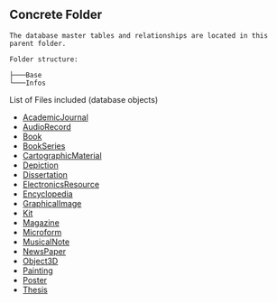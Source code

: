 ## Concrete Folder

    The database master tables and relationships are located in this parent folder.

```
Folder structure:

├───Base
└───Infos

```

List of Files included (database objects)


*  [AcademicJournal](AcademicJournal.cs)
*  [AudioRecord](AudioRecord.cs)
*  [Book](Book.cs)
*  [BookSeries](BookSeries.cs)
*  [CartographicMaterial](CartographicMaterial.cs)
*  [Depiction](Depiction.cs)
*  [Dissertation](Dissertation.cs)
*  [ElectronicsResource](ElectronicsResource.cs)
*  [Encyclopedia](Encyclopedia.cs)
*  [GraphicalImage](GraphicalImage.cs)
*  [Kit](Kit.cs)
*  [Magazine](Magazine.cs)
*  [Microform](Microform.cs)
*  [MusicalNote](MusicalNote.cs)
*  [NewsPaper](NewsPaper.cs)
*  [Object3D](Object3D.cs)
*  [Painting](Painting.cs)
*  [Poster](Poster.cs)
*  [Thesis](Thesis.cs)

<!-- (file comments will be made after.) -->

<!-- First write date: 01:50 13.08.2022 -->
<!-- Update date: Null -->